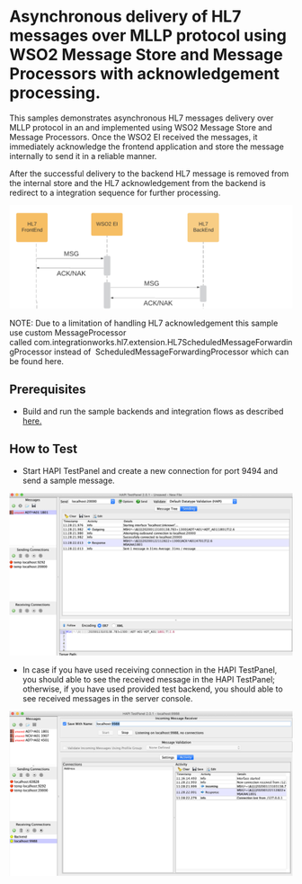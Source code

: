 # Asynchronous delivery of HL7 messages over MLLP protocol using WSO2 Message Store and Message Processors with acknowledgement processing. 

This samples demonstrates asynchronous HL7 messages delivery over MLLP protocol in an and implemented using WSO2 Message 
Store and Message Processors. Once the WSO2 EI received the messages, it immediately acknowledge the frontend application
and store the message internally to send it in a reliable manner.  
 
After the successful  delivery to the backend HL7 message is removed from the internal store and the HL7 acknowledgement 
from the backend is redirect to a integration sequence for further processing.   

![Passthrough HL7 messages over MLLP protocol using a proxy service ](images/case-2.png)

NOTE: Due to a limitation of handling HL7 acknowledgement this sample use custom MessageProcessor called com.integrationworks.hl7.extension.HL7ScheduledMessageForwardingProcessor instead of  ScheduledMessageForwardingProcessor which can be found here.  



## Prerequisites

* Build and run the sample backends and integration flows as described  [here.](https://github.com/sagara-gunathunga/hl7-wso2-integration-samples/blob/master/hl7-integration-sample/README.md#how-to-build)



## How to Test



* Start HAPI TestPanel and create a new connection for port 9494 and send a sample message. 

![Sending a message to HL7 InboundEndpoint ](images/2.png?raw=true)


* In case if you have used receiving connection in the HAPI TestPanel, you should able to see the received message in the 
HAPI TestPanel; otherwise, if you have used provided test backend, you should able to see received messages in the 
server console.  

![Sending a message to HL7 InboundEndpoint ](images/3.png?raw=true)

 


